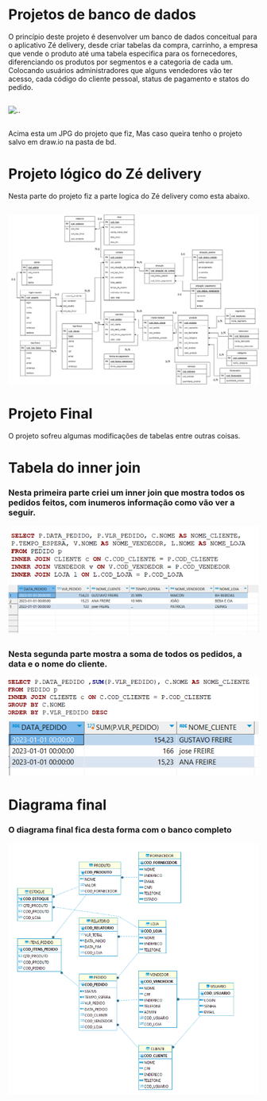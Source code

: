 # Projetos de banco de dados


O princípio deste projeto é desenvolver um banco de dados conceitual para o aplicativo Zé delivery, desde criar tabelas da compra, carrinho, a empresa que vende o produto até uma tabela especifica para os fornecedores, diferenciando os produtos por segmentos e a categoria de cada um.
Colocando usuários administradores que alguns vendedores vão ter acesso, cada código do cliente pessoal, status de pagamento e statos do pedido.

##


![..](zeDelivery/zédelivery.drawio.png)

##

Acima esta um JPG do projeto que fiz, Mas caso queira tenho o projeto salvo em draw.io na pasta de bd.
##

# Projeto lógico do Zé delivery

Nesta parte do projeto fiz a parte logica do Zé delivery como esta abaixo. 

##

![..](zeDelivery/zeDeliveryLogico.drawio.png)


##

# Projeto Final 

O projeto sofreu algumas modificações de tabelas entre outras coisas.
# Tabela do inner join
### Nesta primeira parte criei um inner join que mostra todos os pedidos feitos, com inumeros informação como vão ver a seguir.
![..](innerjoin1.png)
![..](tabelainnejoin1.png)
##

### Nesta segunda parte mostra a soma de todos os pedidos, a data e o nome do cliente.
![..](innerjoin2.png)
![..](tabelainnejoin2.png)
##

# Diagrama final
### O diagrama final fica desta forma com o banco completo
![..](final.png)
